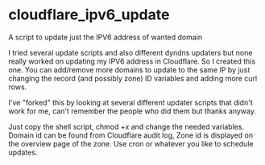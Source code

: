 # cloudflare_ipv6_update
A script to update just the IPV6 address of wanted domain

I tried several update scripts and also different dyndns updaters but none really worked on updating my IPV6 address in Cloudflare.
So I created this one. You can add/remove more domains to update to the same IP by just changing the record (and possibly zone) ID variables and adding more curl rows.

I've "forked" this by looking at several different updater scripts that didn't work for me, can't remember the people who did them but thanks anyway.

Just copy the shell script, chmod +x and change the needed variables. Domain id can be found from Cloudflare audit log, Zone id is displayed on the overview page of the zone. Use cron or whatever you like to schedule updates.
